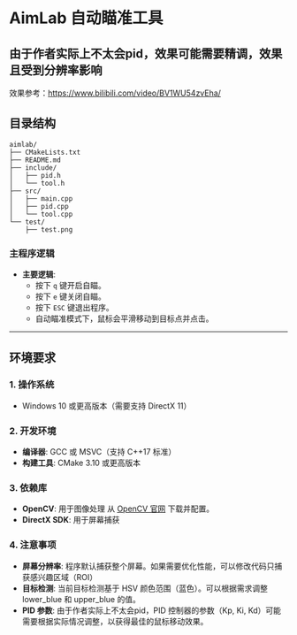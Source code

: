 # AimLab 自动瞄准工具
由于作者实际上不太会pid，效果可能需要精调，效果且受到分辨率影响
---
效果参考：https://www.bilibili.com/video/BV1WU54zvEha/
## 目录结构

```
aimlab/
├── CMakeLists.txt
├── README.md
├── include/
│   ├── pid.h
│   └── tool.h
├── src/
│   ├── main.cpp
│   ├── pid.cpp
│   └── tool.cpp
└── test/
    ├── test.png
```


### **主程序逻辑**
- **主要逻辑**:
  - 按下 `q` 键开启自瞄。
  - 按下 `e` 键关闭自瞄。
  - 按下 `ESC` 键退出程序。
  - 自动瞄准模式下，鼠标会平滑移动到目标点并点击。

---

## 环境要求

### 1. **操作系统**
- Windows 10 或更高版本（需要支持 DirectX 11）

### 2. **开发环境**
- **编译器**: GCC 或 MSVC（支持 C++17 标准）
- **构建工具**: CMake 3.10 或更高版本

### 3. **依赖库**
- **OpenCV**: 用于图像处理
从 [OpenCV 官网](https://opencv.org/) 下载并配置。
- **DirectX SDK**: 用于屏幕捕获

### 4. **注意事项**
- **屏幕分辨率**:
程序默认捕获整个屏幕。如果需要优化性能，可以修改代码只捕获感兴趣区域（ROI）
- **目标检测**: 
当前目标检测基于 HSV 颜色范围（蓝色）。可以根据需求调整 lower_blue 和 upper_blue 的值。
- **PID 参数**:
由于作者实际上不太会pid，PID 控制器的参数（Kp, Ki, Kd）可能需要根据实际情况调整，以获得最佳的鼠标移动效果。




